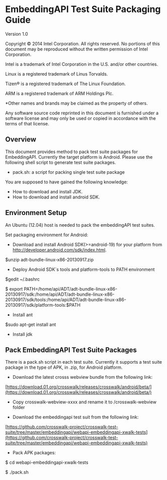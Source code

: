 # EmbeddingAPI Test Suite Packaging Guide

Version 1.0

Copyright © 2014 Intel Corporation. All rights reserved. No portions of this document may be reproduced without the written permission of Intel Corporation.

Intel is a trademark of Intel Corporation in the U.S. and/or other countries.

Linux is a registered trademark of Linus Torvalds.

Tizen® is a registered trademark of The Linux Foundation.

ARM is a registered trademark of ARM Holdings Plc.

\*Other names and brands may be claimed as the property of others.

Any software source code reprinted in this document is furnished under a software license and may only be used or copied in accordance with the terms of that license.

## Overview

This document provides method to pack test suite packages for EmbeddingAPI. Currently the target platform is Android. Please use the following shell script to generate test suite packages.

- pack.sh:  a script for packing single test suite package

You are supposed to have gained the following knowledge:

- How to download and install JDK.
- How to download and install android SDK.

## Environment Setup

An Ubuntu (12.04) host is needed to pack the embeddingAPI test suites.

Set packaging environment for Android:

- Download and install Android SDK(>=android-19) for your platform from http://developer.android.com/sdk/index.html.

$unzip adt-bundle-linux-x86-20130917.zip

- Deploy Android SDK`s tools and platform-tools to PATH environment

$gedit ~/.bashrc

$ export PATH=/home/api/ADT/adt-bundle-linux-x86-20130917/sdk:/home/api/ADT/adt-bundle-linux-x86-20130917/sdk/tools:/home/api/ADT/adt-bundle-linux-x86-20130917/sdk/platform-tools:$PATH

- Install ant

$sudo apt-get install ant

- Install jdk


## Pack EmbeddingAPI Test Suite Packages

There is a pack.sh script in each test suite. Currently it supports a test suite package in the type of APK, in .zip, for Android platform.

- Download the latest crosss webview bundle from the following link:

[https://download.01.org/crosswalk/releases/crosswalk/android/beta/](https://download.01.org/crosswalk/releases/crosswalk/android/beta/)

- Copy crosswalk-webview-xxxx and rename it to /crosswalk-webview folder

- Download the embeddingapi test suit from the following link:

[https://github.com/crosswalk-project/crosswalk-test-suite/tree/master/embeddingapi/webapi-embeddingapi-xwalk-tests](https://github.com/crosswalk-project/crosswalk-test-suite/tree/master/embeddingapi/webapi-embeddingapi-xwalk-tests)

- Pack APK packages:

$ cd webapi-embeddingapi-xwalk-tests

$ ./pack.sh
